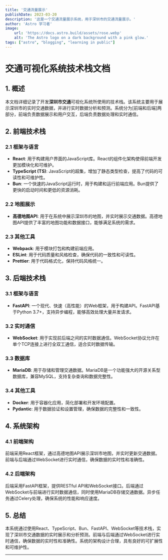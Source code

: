 ```yaml
---
title: '交通流量展示'
publishDate: 2023-03-20
description: '这是一个交通流量展示系统，用于深圳市的交通流量展示。'
author: 'Astro 学习者'
image:
    url: 'https://docs.astro.build/assets/rose.webp'
    alt: 'The Astro logo on a dark background with a pink glow.'
tags: ["astro", "blogging", "learning in public"]
---
```





# 交通可视化系统技术栈文档

## 1. 概述

本文档详细记录了开发**深圳市交通**可视化系统所使用的技术栈。该系统主要用于展示深圳市的实时交通数据，并进行实时数据分析和预测。系统分为[前端和后端]两部分，前端负责数据展示和用户交互，后端负责数据处理和实时通信。

## 2. 前端技术栈

### 2.1 框架与语言
- **React**: 用于构建用户界面的JavaScript库。React的组件化架构使得前端开发更加模块化和可维护。
- **TypeScript (TS)**: JavaScript的超集，增加了静态类型检查，提高了代码的可读性和可维护性。
- **Bun**: 一个快速的JavaScript运行时，用于构建和运行前端应用。Bun提供了更快的启动时间和更低的资源消耗。

### 2.2 地图展示
- **高德地图API**: 用于在系统中展示深圳市的地图，并实时展示交通数据。高德地图API提供了丰富的地图功能和数据接口，能够满足系统的需求。

### 2.3 其他工具
- **Webpack**: 用于模块打包和构建前端应用。
- **ESLint**: 用于代码质量和风格检查，确保代码的一致性和可读性。
- **Prettier**: 用于代码格式化，保持代码风格统一。

## 3. 后端技术栈

### 3.1 框架与语言
- **FastAPI**: 一个现代、快速（高性能）的Web框架，用于构建API。FastAPI基于Python 3.7+，支持异步编程，能够高效处理大量并发请求。

### 3.2 实时通信
- **WebSocket**: 用于实现前后端之间的实时数据通信。WebSocket协议允许在单个TCP连接上进行全双工通信，适合实时数据传输。

### 3.3 数据库
- **MariaDB**: 用于存储和管理交通数据。MariaDB是一个功能强大的开源关系型数据库，兼容MySQL，支持复杂查询和数据完整性。

### 3.4 其他工具
- **Docker**: 用于容器化应用，简化部署和开发环境配置。
- **Pydantic**: 用于数据验证和设置管理，确保数据的完整性和一致性。

## 4. 系统架构

### 4.1 前端架构
前端采用React框架，通过高德地图API展示深圳市地图，并实时更新交通数据。前端与后端通过WebSocket进行实时通信，确保数据的实时性和准确性。

### 4.2 后端架构
后端采用FastAPI框架，提供RESTful API和WebSocket接口。后端通过WebSocket与前端进行实时数据通信，同时使用MariaDB存储交通数据。异步任务通过Celery处理，确保系统的性能和响应速度。

## 5. 总结

本系统通过使用React、TypeScript、Bun、FastAPI、WebSocket等技术栈，实现了深圳市交通数据的实时展示和分析预测。前端与后端通过WebSocket进行实时通信，确保数据的实时性和准确性。系统的架构设计合理，具有良好的可扩展性和可维护性。

---
